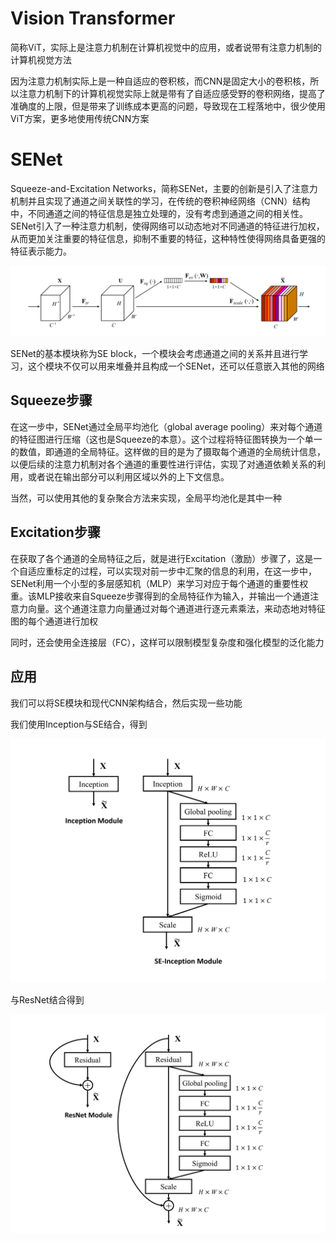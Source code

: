 # Vision Transformer

简称ViT，实际上是注意力机制在计算机视觉中的应用，或者说带有注意力机制的计算机视觉方法

因为注意力机制实际上是一种自适应的卷积核，而CNN是固定大小的卷积核，所以注意力机制下的计算机视觉实际上就是带有了自适应感受野的卷积网络，提高了准确度的上限，但是带来了训练成本更高的问题，导致现在工程落地中，很少使用ViT方案，更多地使用传统CNN方案

# SENet

Squeeze-and-Excitation Networks，简称SENet，主要的创新是引入了注意力机制并且实现了通道之间关联性的学习，在传统的卷积神经网络（CNN）结构中，不同通道之间的特征信息是独立处理的，没有考虑到通道之间的相关性。SENet引入了一种注意力机制，使得网络可以动态地对不同通道的特征进行加权，从而更加关注重要的特征信息，抑制不重要的特征，这种特性使得网络具备更强的特征表示能力。

![SENet_1](.\assets\SENet_1.png)

SENet的基本模块称为SE block，一个模块会考虑通道之间的关系并且进行学习，这个模块不仅可以用来堆叠并且构成一个SENet，还可以任意嵌入其他的网络

## Squeeze步骤

在这一步中，SENet通过全局平均池化（global average pooling）来对每个通道的特征图进行压缩（这也是Squeeze的本意）。这个过程将特征图转换为一个单一的数值，即通道的全局特征。这样做的目的是为了摄取每个通道的全局统计信息，以便后续的注意力机制对各个通道的重要性进行评估，实现了对通道依赖关系的利用，或者说在输出部分可以利用区域以外的上下文信息。

当然，可以使用其他的复杂聚合方法来实现，全局平均池化是其中一种

## Excitation步骤

在获取了各个通道的全局特征之后，就是进行Excitation（激励）步骤了，这是一个自适应重标定的过程，可以实现对前一步中汇聚的信息的利用，在这一步中，SENet利用一个小型的多层感知机（MLP）来学习对应于每个通道的重要性权重。该MLP接收来自Squeeze步骤得到的全局特征作为输入，并输出一个通道注意力向量。这个通道注意力向量通过对每个通道进行逐元素乘法，来动态地对特征图的每个通道进行加权

同时，还会使用全连接层（FC），这样可以限制模型复杂度和强化模型的泛化能力

## 应用

我们可以将SE模块和现代CNN架构结合，然后实现一些功能

我们使用Inception与SE结合，得到

![SENet_2](.\assets\SENet_2.png)

与ResNet结合得到

![SENet_3](.\assets\SENet_3.png)